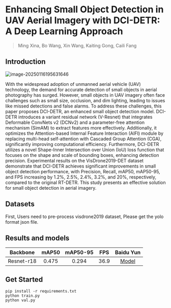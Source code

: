 # Enhancing Small Object Detection in UAV Aerial Imagery with DCI-DETR: A Deep Learning Approach

> Ming Xina, Bo Wang, Xin Wang, Kaiting Gong, Caili Fang

## Introduction

![image-20250116195631646](C:\Users\wangbo\AppData\Roaming\Typora\typora-user-images\image-20250116195631646.png)

With the widespread adoption of unmanned aerial vehicle (UAV) technology, the demand for accurate detection of small objects in aerial photography has surged. However, small objects in UAV imagery often face challenges such as small size, occlusion, and dim lighting, leading to issues like missed detections and false alarms. To address these challenges, this paper proposes DCI-DETR, an enhanced small object detection model. DCI-DETR introduces a variant residual network (V-Resnet) that integrates Deformable ConvNets v2 (DCNv2) and a parameter-free attention mechanism (SimAM) to extract features more effectively. Additionally, it optimizes the Attention-based Internal Feature Interaction (AIFI) module by replacing multi-head self-attention with Cascaded Group Attention (CGA), significantly improving computational efficiency. Furthermore, DCI-DETR utilizes a novel Shape-Inner Intersection over Union (IoU) loss function that focuses on the shape and scale of bounding boxes, enhancing detection precision. Experimental results on the VisDrone2019-DET dataset demonstrate that DCI-DETR achieves significant improvements in small object detection performance, with Precision, Recall, mAP50, mAP50-95, and FPS increasing by 1.2%, 2.5%, 2.4%, 3.2%, and 20%, respectively, compared to the original RT-DETR. This study presents an effective solution for small object detection in aerial imagery.

## Datasets

First, Users need to pre-process visdrone2019 dataset, Please get the yolo format json file.

## Results and models

|  Backbone  | mAP50 | mAP50-95 | FPS  |                          Baidu Yun                           |
| :--------: | :---: | :------: | :--: | :----------------------------------------------------------: |
| Resnet-r18 | 0.475 |  0.294   | 36.9 | [Model](https://pan.baidu.com/s/1xtyd-czXDKAN6rujVVVSrg?pwd=853p) |

## Get Started

```
pip install -r requirements.txt
python train.py
python val.py
```

